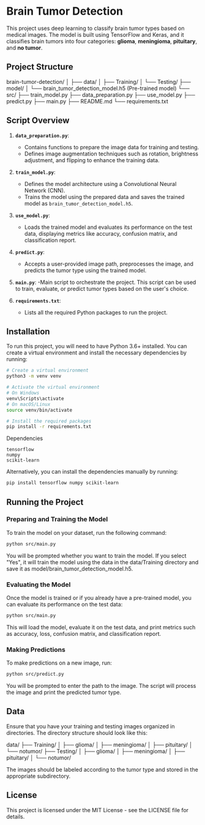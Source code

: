 # Brain Tumor Detection

This project uses deep learning to classify brain tumor types based on medical images. The model is built using TensorFlow and Keras, and it classifies brain tumors into four categories: **glioma**, **meningioma**, **pituitary**, and **no tumor**.

## Project Structure

brain-tumor-detection/
│
├── data/
│   ├── Training/
│   └── Testing/
├── model/
│   └── brain_tumor_detection_model.h5  (Pre-trained model)
└── src/
    ├── train_model.py
    ├── data_preparation.py
    ├── use_model.py
    ├── predict.py
    ├── main.py
    ├── README.md
    └── requirements.txt

## Script Overview

1. **`data_preparation.py`**:
   - Contains functions to prepare the image data for training and testing.
   - Defines image augmentation techniques such as rotation, brightness adjustment, and flipping to enhance the training data.

2. **`train_model.py`**:
   - Defines the model architecture using a Convolutional Neural Network (CNN).
   - Trains the model using the prepared data and saves the trained model as `brain_tumor_detection_model.h5`.

3. **`use_model.py`**:
   - Loads the trained model and evaluates its performance on the test data, displaying metrics like accuracy, confusion matrix, and classification report.

4. **`predict.py`**:
   - Accepts a user-provided image path, preprocesses the image, and predicts the tumor type using the trained model.
     
5. **`main.py`**:
    -Main script to orchestrate the project. This script can be used to train, evaluate, or predict tumor types based on the user's choice.

7. **`requirements.txt`**:
   - Lists all the required Python packages to run the project.

## Installation

To run this project, you will need to have Python 3.6+ installed. You can create a virtual environment and install the necessary dependencies by running:

```bash
# Create a virtual environment
python3 -m venv venv

# Activate the virtual environment
# On Windows
venv\Scripts\activate
# On macOS/Linux
source venv/bin/activate

# Install the required packages
pip install -r requirements.txt

```

Dependencies

    tensorflow
    numpy
    scikit-learn

Alternatively, you can install the dependencies manually by running:
```bash
pip install tensorflow numpy scikit-learn
```
## Running the Project

### Preparing and Training the Model

To train the model on your dataset, run the following command:
```bash
python src/main.py
```
You will be prompted whether you want to train the model. If you select "Yes", it will train the model using the data in the data/Training directory and save it as model/brain_tumor_detection_model.h5.

### Evaluating the Model

Once the model is trained or if you already have a pre-trained model, you can evaluate its performance on the test data:
```bash
python src/main.py
```
This will load the model, evaluate it on the test data, and print metrics such as accuracy, loss, confusion matrix, and classification report.

### Making Predictions

To make predictions on a new image, run:
```bash
python src/predict.py
```
You will be prompted to enter the path to the image. The script will process the image and print the predicted tumor type.
## Data

Ensure that you have your training and testing images organized in directories. The directory structure should look like this:

data/
├── Training/
│   ├── glioma/
│   ├── meningioma/
│   ├── pituitary/
│   └── notumor/
├── Testing/
│   ├── glioma/
│   ├── meningioma/
│   ├── pituitary/
│   └── notumor/

The images should be labeled according to the tumor type and stored in the appropriate subdirectory.
## License

This project is licensed under the MIT License - see the LICENSE file for details.
